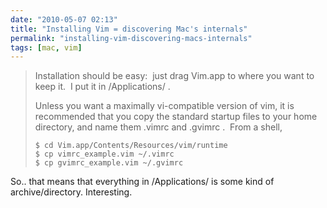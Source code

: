 ```yaml
---
date: "2010-05-07 02:13"
title: "Installing Vim = discovering Mac's internals"
permalink: "installing-vim-discovering-macs-internals"
tags: [mac, vim]
---
```


> Installation should be easy:  just drag Vim.app to where you want to keep it.  I put it in /Applications/ .
> 
> Unless you want a maximally vi-compatible version of vim, it is recommended that you copy the standard startup files to your home directory, and name them .vimrc and .gvimrc .  From a shell,
> 
> ```
> $ cd Vim.app/Contents/Resources/vim/runtime
> $ cp vimrc_example.vim ~/.vimrc
> $ cp gvimrc_example.vim ~/.gvimrc
> ```

So.. that means that everything in /Applications/ is some kind of archive/directory. Interesting.
